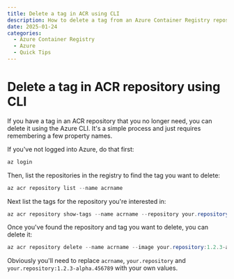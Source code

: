 ```yaml
---
title: Delete a tag in ACR using CLI
description: How to delete a tag from an Azure Container Registry repository using the Azure CLI
date: 2025-01-24
categories:
  - Azure Container Registry
  - Azure
  - Quick Tips
---
```

# Delete a tag in ACR repository using CLI

If you have a tag in an ACR repository that you no longer need, you can delete it using the Azure CLI.  It's a simple process and just requires remembering a few property names.

If you've not logged into Azure, do that first:
```powershell
az login
```

Then, list the repositories in the registry to find the tag you want to delete:
```powershell
az acr repository list --name acrname
```

Next list the tags for the repository you're interested in:
```powershell
az acr repository show-tags --name acrname --repository your.repository
```

Once you've found the repository and tag you want to delete, you can delete it:
```powershell
az acr repository delete --name acrname --image your.repository:1.2.3-alpha.456789
```

Obviously you'll need to replace `acrname`, `your.repository` and `your.repository:1.2.3-alpha.456789` with your own values.